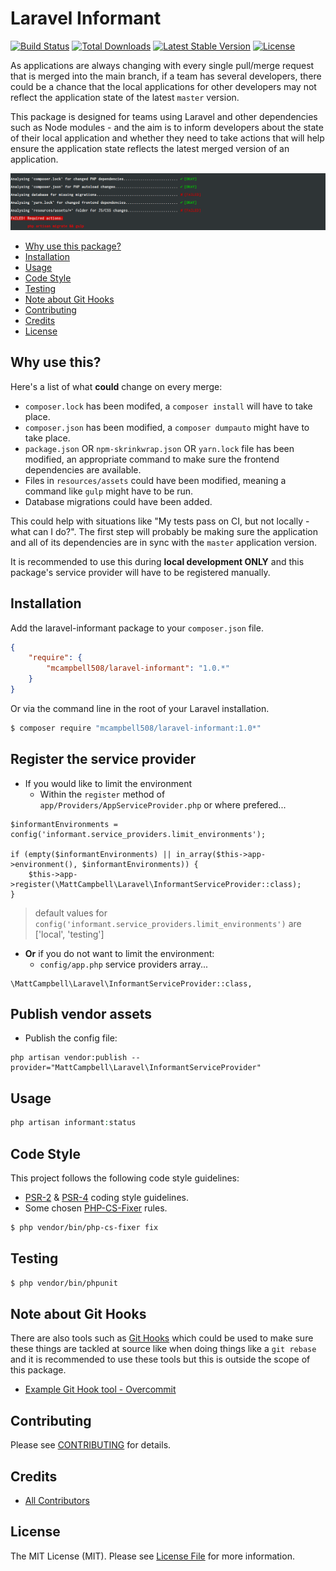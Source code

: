 Laravel Informant
================

[![Build Status](http://img.shields.io/travis/mcampbell508/laravel-informant.svg)](https://travis-ci.org/mcampbell508/laravel-informant)
[![Total Downloads](http://img.shields.io/packagist/dm/mcampbell508/laravel-informant.svg)](https://packagist.org/packages/mcampbell508/laravel-informant)
[![Latest Stable Version](http://img.shields.io/packagist/v/mcampbell508/laravel-informant.svg)](https://packagist.org/packages/mcampbell508/laravel-informant)
[![License](http://img.shields.io/badge/license-MIT-lightgrey.svg)](https://github.com/mcampbell508/laravel-informant/blob/master/LICENSE)

As applications are always changing with every single pull/merge request that is merged into the main branch, if a team has
several developers, there could be a chance that the local applications for other developers may not reflect the application
state of the latest `master` version.

This package is designed for teams using Laravel and other dependencies such as Node modules - and the aim is to inform
developers about the state of their local application and whether they need to take actions that will help ensure the
application state reflects the latest merged version of an application.

![Example](./screenshots/errors.png)

- [Why use this package?](#why-use-this)
- [Installation](#installation)
- [Usage](#usage)
- [Code Style](#code-style)
- [Testing](#testing)
- [Note about Git Hooks](#note-about-git-hooks)
- [Contributing](#contributing)
- [Credits](#credits)
- [License](#license)

Why use this?
------------

Here's a list of what **could** change on every merge:

- `composer.lock` has been modifed, a `composer install` will have to take place.
- `composer.json` has been modified, a `composer dumpauto` might have to take place.
- `package.json` OR `npm-skrinkwrap.json` OR  `yarn.lock` file has been modified, an appropriate command to make sure the frontend dependencies are available.
- Files in `resources/assets` could have been modified, meaning a command like `gulp` might have to be run.
- Database migrations could have been added.

This could help with situations like "My tests pass on CI, but not locally - what can I do?". The first step will probably be making sure the application and all of its dependencies are in sync with the `master` application version.

It is recommended to use this during **local development ONLY** and this package's service provider will have to be
registered manually.

Installation
------------

Add the laravel-informant package to your `composer.json` file.

``` json
{
    "require": {
        "mcampbell508/laravel-informant": "1.0.*"
    }
}
```

Or via the command line in the root of your Laravel installation.

``` bash
$ composer require "mcampbell508/laravel-informant:1.0*"
```

## Register the service provider

- If you would like to limit the environment
    - Within the `register` method of `app/Providers/AppServiceProvider.php` or where prefered...

```
$informantEnvironments = config('informant.service_providers.limit_environments');

if (empty($informantEnvironments) || in_array($this->app->environment(), $informantEnvironments)) {
    $this->app->register(\MattCampbell\Laravel\InformantServiceProvider::class);
}
```

> default values for `config('informant.service_providers.limit_environments')` are ['local', 'testing']

- **Or** if you do not want to limit the environment:
    - `config/app.php` service providers array...

```
\MattCampbell\Laravel\InformantServiceProvider::class,
```


## Publish vendor assets

- Publish the config file:

```
php artisan vendor:publish --provider="MattCampbell\Laravel\InformantServiceProvider"
```

Usage
-----

``` php
php artisan informant:status
```

Code Style
-------

This project follows the following code style guidelines:

- [PSR-2](http://www.php-fig.org/psr/psr-2/) & [PSR-4](http://www.php-fig.org/psr/psr-4/) coding style guidelines.
- Some chosen [PHP-CS-Fixer](https://github.com/FriendsOfPHP/PHP-CS-Fixer) rules.


``` bash
$ php vendor/bin/php-cs-fixer fix
```


Testing
-------

``` bash
$ php vendor/bin/phpunit
```


Note about Git Hooks
--------------------

There are also tools such as [Git Hooks](http://githooks.com/) which could be used to make sure these things are tackled at source like when doing things like a `git rebase` and it is recommended to use these tools but this is outside the scope of this package.

- [Example Git Hook tool - Overcommit](https://github.com/brigade/overcommit)

Contributing
------------

Please see [CONTRIBUTING](https://github.com/mcampbell508/laravel-informant/blob/master/CONTRIBUTING.md) for details.


Credits
-------
- [All Contributors](https://github.com/mcampbell508/laravel-informant/contributors)

License
-------

The MIT License (MIT). Please see [License File](https://github.com/mcampbell508/laravel-informant/blob/master/LICENSE) for more information.
